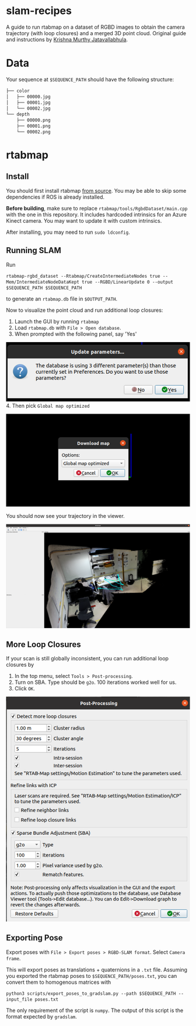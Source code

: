 # slam-recipes
A guide to run rtabmap on a dataset of RGBD images to obtain the camera trajectory (with loop closures) and a merged 3D 
point cloud. Original guide and instructions by [Krishna Murthy Jatavallabhula](https://krrish94.github.io/).

# Data
Your sequence at `$SEQUENCE_PATH` should have the following structure:
```shell
├── color
│   ├── 00000.jpg
│   ├── 00001.jpg
│   └── 00002.jpg
└── depth
    ├── 00000.png
    ├── 00001.png
    └── 00002.png
```

# rtabmap
## Install
You should first install rtabmap [from source](https://github.com/introlab/rtabmap/wiki/Installation#if-ros-is-not-installed).
You may be able to skip some dependencies if ROS is already installed.

**Before building**, make sure to replace `rtabmap/tools/RgbdDataset/main.cpp` with the one in this repository. It
includes hardcoded intrinsics for an Azure Kinect camera. You may want to update it with custom intrinsics.

After installing, you may need to run `sudo ldconfig`.


## Running SLAM
Run
```shell
rtabmap-rgbd_dataset --Rtabmap/CreateIntermediateNodes true --Mem/IntermediateNodeDataKept true --RGBD/LinearUpdate 0 --output $SEQUENCE_PATH $SEQUENCE_PATH
```
to generate an `rtabmap.db` file in `$OUTPUT_PATH`.

Now to visualize the point cloud and run additional loop closures:
1. Launch the GUI by running `rtabmap`
2. Load `rtabmap.db` with `File > Open database`.
3. When prompted with the following panel, say 'Yes'
 
![Param panel](images/rtabmap_1.png)
4. Then pick `Global map optimized`
 
![Global panel](images/rtabmap_2.png)

You should now see your trajectory in the viewer.

![viewer](images/rtabmap_3.png)
## More Loop Closures

If your scan is still globally inconsistent, you can run additional loop closures by
1. In the top menu, select `Tools > Post-processing`.
2. Turn on SBA. Type should be `g2o`. 100 iterations worked well for us.
3. Click `OK`.

![viewer](images/rtabmap_4.png)

## Exporting Pose

Export poses with `File > Export poses > RGBD-SLAM format`. Select `Camera frame`.

This will export poses as translations + quaternions in a `.txt` file. Assuming you exported the rtabmap poses to `$SEQUENCE_PATH/poses.txt`, 
you can convert them to homogenous matrices with
```shell
python3 scripts/export_poses_to_gradslam.py --path $SEQUENCE_PATH --input_file poses.txt
```
The only requirement of the script is `numpy`. The output of this script is the format expected by `gradslam`.

